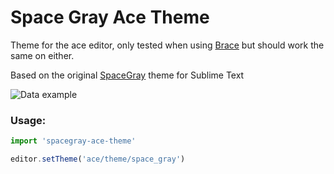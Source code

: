 # Space Gray Ace Theme

Theme for the ace editor, only tested when using [Brace](https://github.com/thlorenz/brace) but should work the same on either.

Based on the original [SpaceGray](https://github.com/kkga/spacegray) theme for Sublime Text

![Data example](http://i.imgur.com/njHzwZG.png)

### Usage:

```javascript
import 'spacegray-ace-theme'

editor.setTheme('ace/theme/space_gray')

```

